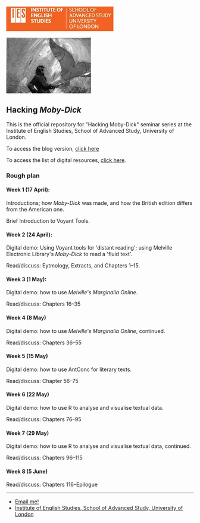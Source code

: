 ![IES-logo](IES-logo.jpg)

![m-d-image](m-d-image.jpg)

## Hacking *Moby-Dick*

This is the official repository for "Hacking Moby-Dick" seminar series at the Institute of English Studies, School of Advanced Study, University of London.

To access the blog version, [click here](https://cmohge1.github.io/hacking-moby-dick/)

To access the list of digital resources, [click here](hacking_m-d_resources.pdf).


### Rough plan

#### Week 1 (17 April):

Introductions; how *Moby-Dick* was made, and how the British edition differs from the American one.

Brief Introduction to Voyant Tools.

#### Week 2 (24 April):

Digital demo: Using Voyant tools for 'distant reading'; using Melville Electronic Library's *Moby-Dick* to read a 'fluid text'.

Read/discuss: Eytmology, Extracts, and Chapters 1–15.

#### Week 3 (1 May):

Digital demo: how to use *Melville's Marginalia Online*.

Read/discuss: Chapters 16–35

#### Week 4 (8 May)

Digital demo: how to use *Melville's Marginalia Online*, continued.

Read/discuss: Chapters 36–55

#### Week 5 (15 May)

Digital demo: how to use AntConc for literary texts.

Read/discuss: Chapter 56–75

#### Week 6 (22 May)

Digital demo: how to use R to analyse and visualise textual data.

Read/discuss: Chapters 76–95

#### Week 7 (29 May)

Digital demo: how to use R to analyse and visualise textual data, continued.

Read/discuss: Chapters 96–115

#### Week 8 (5 June)

Read/discuss: Chapters 116–Epilogue


---
*   [Email me!](mailto:christopher.ohge@sas.ac.uk)
*   [Institute of English Studies, School of Advanced Study, University of London](https://www.ies.sas.ac.uk/)
